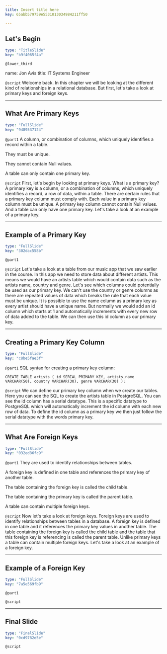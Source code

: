 ```yaml
---
title: Insert title here
key: 65abb579759e5531013034984211ff50

---
```

## Let's Begin

```yaml
type: "TitleSlide"
key: "b9f4065f4a"
```

`@lower_third`

name: Jon Avis
title: IT Systems Engineer


`@script`
Welcome back. In this chapter we will be looking at the different kind of relationships in a relational database. But first, let's take a look at primary keys and foreign keys.


---
## What Are Primary Keys

```yaml
type: "FullSlide"
key: "9489537124"
```

`@part1`
A column, or combination of columns, which uniquely identifies a record within a table.

They must be unique.

They cannot contain Null values.

A table can only contain one primary key.


`@script`
First, let's begin by looking at primary keys. What is a primary key? A primary key is a column, or a combination of columns, which uniquely identifies a record, a row of data, within a table. There are certain rules that a primary key column must comply with. Each value in a primary key column must be unique. A primary key column cannot contain Null values. And a table can only have one primary key. Let's take a look at an example of a primary key.


---
## Example of a Primary Key

```yaml
type: "FullSlide"
key: "302dac558b"
```

`@part1`



`@script`
Let's take a look at a table from our music app that we saw earlier in the course. In this app we need to store data about different artists. This means we would have an artists table which would contain data such as the artists name, country and genre. Let's see which columns could potentially be used as our primary key. We can't use the country or genre columns as there are repeated values of data which breaks the rule that each value must be unique. It is possible to use the name column as a primary key as every artist should have a unique name. But normally we would add an id column which starts at 1 and automatically increments with every new row of data added to the table. We can then use this id column as our primary key.


---
## Creating a Primary Key Column

```yaml
type: "FullSlide"
key: "c8be5fae3f"
```

`@part1`
SQL syntax for creating a primary key column: 

`CREATE TABLE artists (
    id SERIAL PRIMARY KEY,
    artists_name VARCHAR(50),
    country VARCHAR(30),
    genre VARCHAR(30)
);`


`@script`
We can define our primary key column when we create our tables. Here you can see the SQL to create the artists table in PostgreSQL. You can see the id column has a serial datatype. This is a specific datatype to PostgreSQL which will automatically increment the id column with each new row of data. To define the id column as a primary key we then just follow the serial datatype with the words primary key.


---
## What Are Foreign Keys

```yaml
type: "FullSlide"
key: "032ed86fc9"
```

`@part1`
They are used to identify relationships between tables. 

A foreign key is defined in one table and references the primary key of another table. 

The table containing the foreign key is called the child table. 

The table containing the primary key is called the parent table. 

A table can contain multiple foreign keys.


`@script`
Now let's take a look at foreign keys. Foreign keys are used to identify relationships between tables in a database. A foreign key is defined in one table and it references the primary key values in another table. The table containing the foreign key is called the child table and the table that this foreign key is referencing is called the parent table. Unlike primary keys a table can contain multiple foreign keys. Let's take a look at an example of a foreign key.


---
## Example of a Foreign Key

```yaml
type: "FullSlide"
key: "7a5e569fb9"
```

`@part1`



`@script`



---
## Final Slide

```yaml
type: "FinalSlide"
key: "0cd9782e5e"
```

`@script`


